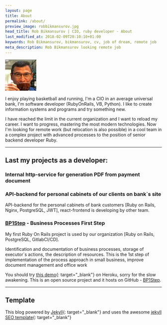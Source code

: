 ```yaml
---
layout: page
title: About
permalink: /about/
preview_image: robbikmansurov.jpg
head_title: Rob Bikmansurov | CIO, ruby developer - About
last_modified_at: 2018-02-09T20:10:10+01:00
keywords: Rob Bikmansurov, bikmansurov, cv, job of dream, remote job
meta_description: Rob Bikmansurov looking remote job
---
```


<img src="/images/robbikmansurov.jpg" alt="Rob Bikmansurov, CIO, ruby developer" class="about-photo" style="width: 100px;"/>

I enjoy playing basketball and running, I'm a CIO in an average universal bank, I'm software developer (RubyOnRails, VB, Python). I like to create information systems and programs and try something new.

I have reached the limit in the current organization and I want to reload my career. I want to progress, mastering the most modern technologies.
Now I'm looking for remote work (but relocation is also possible) in a cool team in a complex project with advanced processes to the position of senior backend developer Ruby.

---
## Last my projects as a developer:

### Internal http-service for generation PDF from payment document

### API-backend for personal cabinets of our clients on bank`s site

API-backend for the personal cabinets of bank customers [Ruby on Rails, Nginx, PostgreSQL, JWT], react-frontend is developing by other team.

### [BP1Step](/bp1step) - Business Processes First Step

My first Ruby On Rails project is used by our organization [Ruby on Rails, PostgreSQL, GitlabCI/CD].

Identification and documentation of business processes, storage of executor`s actions, the description of resources. This is the 1st step of implementation of the process approach in small business, improve document management and office work

You should try [this demo](http://bp1step.herokuapp.com/about){: target="_blank"} on Heroku, sorry for the slow awakening.
This is an open source project and it hosts on GitHub - [BP1Step](https://github.com/RobBikmansurov/bp1step).


---

## Template

This blog powered by [Jekyll](https://jekyllrb.com){: target="_blank"} and uses the awesome [jekyll SEO template](https://pawelurbanek.com/jekyll-seo-template){: target="_blank"}